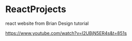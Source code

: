 # ReactProjects

react website from Brian Design tutorial

https://www.youtube.com/watch?v=I2UBjN5ER4s&t=851s
